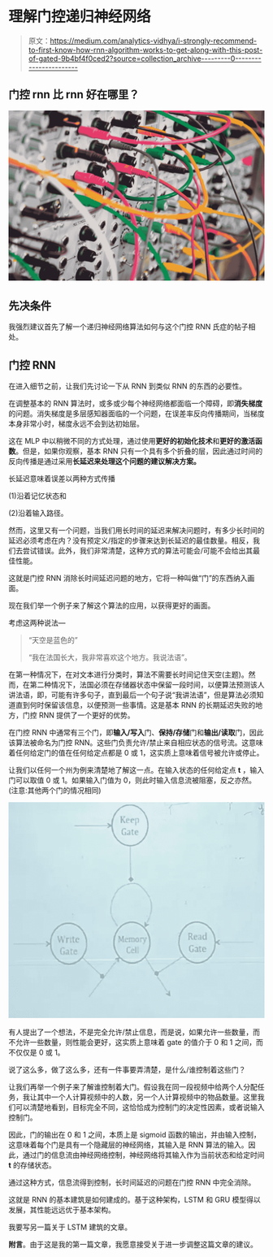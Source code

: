 # 理解门控递归神经网络

> 原文：<https://medium.com/analytics-vidhya/i-strongly-recommend-to-first-know-how-rnn-algorithm-works-to-get-along-with-this-post-of-gated-9b4bf4f0ced2?source=collection_archive---------0----------------------->

## 门控 rnn 比 rnn 好在哪里？

![](img/5dec97493778baca73a532fb8d60f313.png)

## 先决条件

我强烈建议首先了解一个递归神经网络算法如何与这个门控 RNN 氏症的帖子相处。

## **门控 RNN**

在进入细节之前，让我们先讨论一下从 RNN 到类似 RNN 的东西的必要性。

在调整基本的 RNN 算法时，或多或少每个神经网络都面临一个障碍，即**消失梯度**的问题。消失梯度是多层感知器面临的一个问题，在误差率反向传播期间，当梯度本身非常小时，梯度永远不会到达初始层。

这在 MLP 中以稍微不同的方式处理，通过使用**更好的初始化技术**和**更好的激活函数**。但是，如果你观察，基本 RNN 只有一个具有多个折叠的层，因此通过时间的反向传播是通过采用**长延迟来处理这个问题的建议解决方案。**

长延迟意味着误差以两种方式传播

(1)沿着记忆状态和

(2)沿着输入路径。

然而，这里又有一个问题，当我们用长时间的延迟来解决问题时，有多少长时间的延迟必须考虑在内？没有预定义/指定的步骤来达到长延迟的最佳数量。相反，我们去尝试错误。此外，我们非常清楚，这种方式的算法可能会/可能不会给出其最佳性能。

这就是门控 RNN 消除长时间延迟问题的地方，它将一种叫做“门”的东西纳入画面。

现在我们举一个例子来了解这个算法的应用，以获得更好的画面。

考虑这两种说法—

> “天空是蓝色的”
> 
> “我在法国长大，我非常喜欢这个地方。我说法语”。

在第一种情况下，在对文本进行分类时，算法不需要长时间记住天空(主题)。然而，在第二种情况下，法国必须在存储器状态中保留一段时间，以便算法预测该人讲法语，即，可能有许多句子，直到最后一个句子说“我讲法语”，但是算法必须知道直到何时保留该信息，以便预测一些事情。这是基本 RNN 的长期延迟失败的地方，门控 RNN 提供了一个更好的优势。

在门控 RNN 中通常有三个门，即**输入/写入**门、**保持/存储**门和**输出/读取**门，因此该算法被命名为门控 RNN。这些门负责允许/禁止来自相应状态的信号流。这意味着任何给定门的值在任何给定点都是 0 或 1，这实质上意味着信号被允许或停止。

让我们以任何一个州为例来清楚地了解这一点。在输入状态的任何给定点 **t** ，输入门可以取值 0 或 1。如果输入门值为 0，则此时输入信息流被阻塞，反之亦然。(注意:其他两个门的情况相同)

![](img/a309e70c2a3cd7869afd5d6749161bca.png)

有人提出了一个想法，不是完全允许/禁止信息，而是说，如果允许一些数量，而不允许一些数量，则性能会更好，这实质上意味着 gate 的值介于 0 和 1 之间，而不仅仅是 0 或 1。

说了这么多，做了这么多，还有一件事要弄清楚，是什么/谁控制着这些门？

让我们再举一个例子来了解谁控制着大门。假设我在同一段视频中给两个人分配任务，我让其中一个人计算视频中的人数，另一个人计算视频中的物品数量。这里我们可以清楚地看到，目标完全不同，这恰恰成为控制门的决定性因素，或者说输入控制门。

因此，门的输出在 0 和 1 之间，本质上是 sigmoid 函数的输出，并由输入控制，这意味着每个门是具有一个隐藏层的神经网络，其输入是 RNN 算法的输入。因此，通过门的信息流由神经网络控制，神经网络将其输入作为当前状态和给定时间 **t** 的存储状态。

通过这种方式，信息流得到控制，长时间延迟的问题在门控 RNN 中完全消除。

这就是 RNN 的基本建筑是如何建成的。基于这种架构，LSTM 和 GRU 模型得以发展，其性能远远优于基本架构。

我要写另一篇关于 LSTM 建筑的文章。

**附言**。由于这是我的第一篇文章，我愿意接受关于进一步调整这篇文章的建议。
